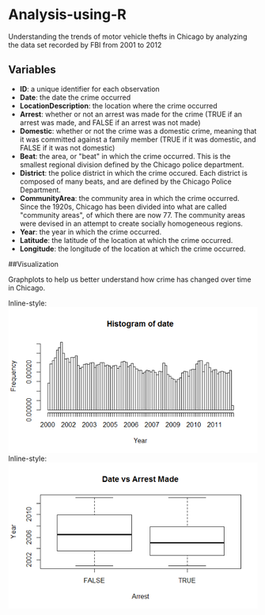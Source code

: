 # Analysis-using-R

Understanding the trends of motor vehicle thefts in Chicago by analyzing the data set recorded by FBI from 2001 to 2012 

## Variables

* **ID**: a unique identifier for each observation
* **Date**: the date the crime occurred
* **LocationDescription**: the location where the crime occurred
* **Arrest**: whether or not an arrest was made for the crime (TRUE if an arrest was made, and FALSE if an arrest was not made)
* **Domestic**: whether or not the crime was a domestic crime, meaning that it was committed against a family member (TRUE if it was domestic, and FALSE if it was not domestic)
* **Beat**: the area, or "beat" in which the crime occurred. This is the smallest regional division defined by the Chicago police department.
* **District**: the police district in which the crime occured. Each district is composed of many beats, and are defined by the Chicago Police Department.
* **CommunityArea**: the community area in which the crime occurred. Since the 1920s, Chicago has been divided into what are called "community areas", of which there are now 77. The community areas were devised in an attempt to create socially homogeneous regions.
* **Year**: the year in which the crime occurred.
* **Latitude**: the latitude of the location at which the crime occurred.
* **Longitude**: the longitude of the location at which the crime occurred.

##Visualization

Graphplots to help us better understand how crime has changed over time in Chicago.

Inline-style: 
![alt text](https://github.com/Nazgul698/Analysis-using-R/blob/master/Rplot01.png?raw=true "Logo Title Text 1")
Inline-style: 
![alt text](https://github.com/Nazgul698/Analysis-using-R/blob/master/Rplot02.png?raw=true "Logo Title Text 1")
